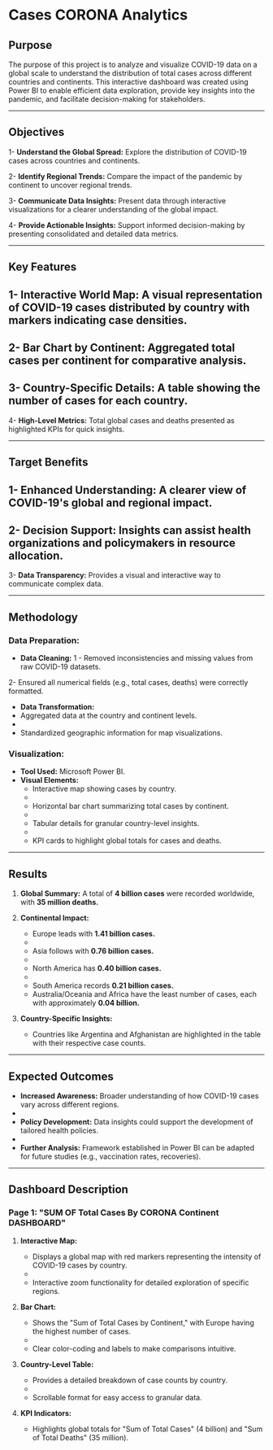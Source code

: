 #  Cases CORONA Analytics

## Purpose
The purpose of this project is to analyze and visualize COVID-19 data on a global scale to understand the distribution of total cases across different countries and continents. This interactive dashboard was created using Power BI to enable efficient data exploration, provide key insights into the pandemic, and facilitate decision-making for stakeholders.

---

## Objectives
1- **Understand the Global Spread:** Explore the distribution of COVID-19 cases across countries and continents.
   
2- **Identify Regional Trends:** Compare the impact of the pandemic by continent to uncover regional trends.
 
3- **Communicate Data Insights:** Present data through interactive visualizations for a clearer understanding of the global impact.
 
4- **Provide Actionable Insights:** Support informed decision-making by presenting consolidated and detailed data metrics.

---

## Key Features
1- **Interactive World Map:** A visual representation of COVID-19 cases distributed by country with markers indicating case densities.
- 
2- **Bar Chart by Continent:** Aggregated total cases per continent for comparative analysis.
- 
3- **Country-Specific Details:** A table showing the number of cases for each country.
- 
4- **High-Level Metrics:** Total global cases and deaths presented as highlighted KPIs for quick insights.

---

## Target Benefits
1- **Enhanced Understanding:** A clearer view of COVID-19's global and regional impact.
- 
2- **Decision Support:** Insights can assist health organizations and policymakers in resource allocation.
- 
3- **Data Transparency:** Provides a visual and interactive way to communicate complex data.

---

## Methodology
### Data Preparation:
- **Data Cleaning:**
 1 - Removed inconsistencies and missing values from raw COVID-19 datasets.
    
 2- Ensured all numerical fields (e.g., total cases, deaths) were correctly formatted.

- **Data Transformation:**
 - Aggregated data at the country and continent levels.
  - 
  - Standardized geographic information for map visualizations.

### Visualization:
- **Tool Used:** Microsoft Power BI.
- **Visual Elements:**
  - Interactive map showing cases by country.
  - 
  - Horizontal bar chart summarizing total cases by continent.
  - 
  - Tabular details for granular country-level insights.
  - 
  - KPI cards to highlight global totals for cases and deaths.

---

## Results
1. **Global Summary:** A total of **4 billion cases** were recorded worldwide, with **35 million deaths.**
2. **Continental Impact:**
   - Europe leads with **1.41 billion cases.**
   - 
   - Asia follows with **0.76 billion cases.**
   - 
   - North America has **0.40 billion cases.**
   - 
   - South America records **0.21 billion cases.**
   - Australia/Oceania and Africa have the least number of cases, each with approximately **0.04 billion.**

3. **Country-Specific Insights:**
   - Countries like Argentina and Afghanistan are highlighted in the table with their respective case counts.

---

## Expected Outcomes
- **Increased Awareness:** Broader understanding of how COVID-19 cases vary across different regions.
- 
- **Policy Development:** Data insights could support the development of tailored health policies.
- 
- **Further Analysis:** Framework established in Power BI can be adapted for future studies (e.g., vaccination rates, recoveries).

---

## Dashboard Description
### Page 1: "SUM OF Total Cases By CORONA Continent DASHBOARD"
1. **Interactive Map:**
   - Displays a global map with red markers representing the intensity of COVID-19 cases by country.
   - 
   - Interactive zoom functionality for detailed exploration of specific regions.

2. **Bar Chart:**
   - Shows the "Sum of Total Cases by Continent," with Europe having the highest number of cases.
   - 
   - Clear color-coding and labels to make comparisons intuitive.

3. **Country-Level Table:**
   - Provides a detailed breakdown of case counts by country.
   - 
   - Scrollable format for easy access to granular data.

4. **KPI Indicators:**
   - Highlights global totals for "Sum of Total Cases" (4 billion) and "Sum of Total Deaths" (35 million).

